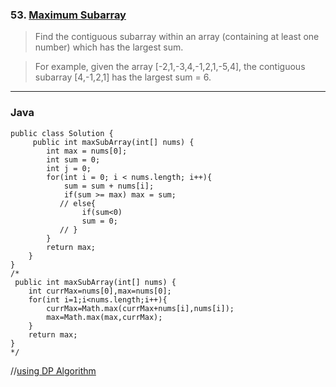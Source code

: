 ### 53. [Maximum Subarray](https://leetcode.com/problems/maximum-subarray/#/description)
> Find the contiguous subarray within an array (containing at least one number) which has the largest sum.

>For example, given the array [-2,1,-3,4,-1,2,1,-5,4],
>the contiguous subarray [4,-1,2,1] has the largest sum = 6.
----
### Java
```
public class Solution {
     public int maxSubArray(int[] nums) {
        int max = nums[0];
        int sum = 0;
        int j = 0;
        for(int i = 0; i < nums.length; i++){
            sum = sum + nums[i];
            if(sum >= max) max = sum;
           // else{
                if(sum<0)
                sum = 0;
           // } 
        }
        return max;
    } 
}
/*
 public int maxSubArray(int[] nums) {
    int currMax=nums[0],max=nums[0];
    for(int i=1;i<nums.length;i++){
        currMax=Math.max(currMax+nums[i],nums[i]);
        max=Math.max(max,currMax);
    }
    return max;
}
*/
```
//[using DP Algorithm](https://discuss.leetcode.com/topic/6413/dp-solution-some-thoughts)
